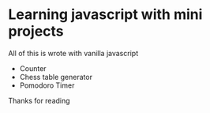 # Learning javascript with mini projects

All of this is wrote with vanilla javascript

- Counter
- Chess table generator
- Pomodoro Timer

Thanks for reading
